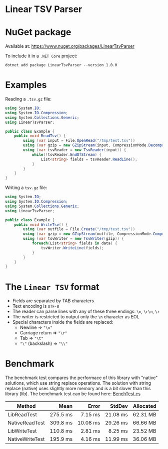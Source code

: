 Linear TSV Parser
=================

# NuGet package

Available at: https://www.nuget.org/packages/LinearTsvParser

To include it in a `.NET Core` project:

    dotnet add package LinearTsvParser --version 1.0.0

# Examples

Reading a `.tsv.gz` file:

```csharp
using System.IO;
using System.IO.Compression;
using System.Collections.Generic;
using LinearTsvParser;

public class Example {
    public void ReadTsv() {
        using (var input = File.OpenRead("/tmp/test.tsv"))
        using (var gzip = new GZipStream(input, CompressionMode.Decompress))
        using (var tsvReader = new TsvReader(input)) {
            while(!tsvReader.EndOfStream) {
                List<string> fields = tsvReader.ReadLine();
            }
        }
    }
}
```

Writing a `tsv.gz` file:

```csharp
using System.IO;
using System.IO.Compression;
using System.Collections.Generic;
using LinearTsvParser;

public class Example {
    public void WriteTsv() {
        using (var outfile = File.Create("/tmp/test.tsv"))
        using (var gzip = new GZipStream(outfile, CompressionMode.Compress))
        using (var tsvWriter = new TsvWriter(gzip)) {
            foreach(List<string> fields in data) {
                tsvWriter.WriteLine(fields);
            }
        }
    }
}
```

# The `Linear TSV` format

- Fields are separated by TAB characters
- Text encoding is `UTF-8`
- The reader can parse lines with any of these three endings: `\n`, `\r\n`, `\r`
- The writer is restricted to output only the `\n` character as EOL
- Special characters inside the fields are replaced:
  - Newline => `"\n"`
  - Carriage return => `"\r"`
  - Tab => `"\t"`
  - `"\"` (backslash) => `"\\"`

# Benchmark

The benchmark test compares the performace of this library with "native" solutions, which use string replace operations. The solution with string replace (native) uses slightly more memory and is a bit slover than this library (lib). The benchmark test can be found here: [BenchTest.cs](Test/BenchTest.cs)

|          Method |     Mean |    Error |   StdDev | Allocated |
|---------------- |---------:|---------:|---------:|----------:|
|     LibReadTest | 275.5 ms |  7.15 ms | 21.08 ms |  62.31 MB |
|  NativeReadTest | 309.8 ms | 10.08 ms | 29.26 ms |  66.66 MB |
|    LibWriteTest | 110.8 ms |  2.81 ms |  8.25 ms |  23.52 MB |
| NativeWriteTest | 195.9 ms |  4.16 ms | 11.99 ms |  36.06 MB |
